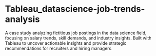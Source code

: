# Tableau_datascience-job-trends-analysis
A case study analyzing fictitious job postings in the data science field, focusing on salary trends, skill demands, and industry insights. Built with Tableau to uncover actionable insights and provide strategic recommendations for recruiters and hiring managers.

